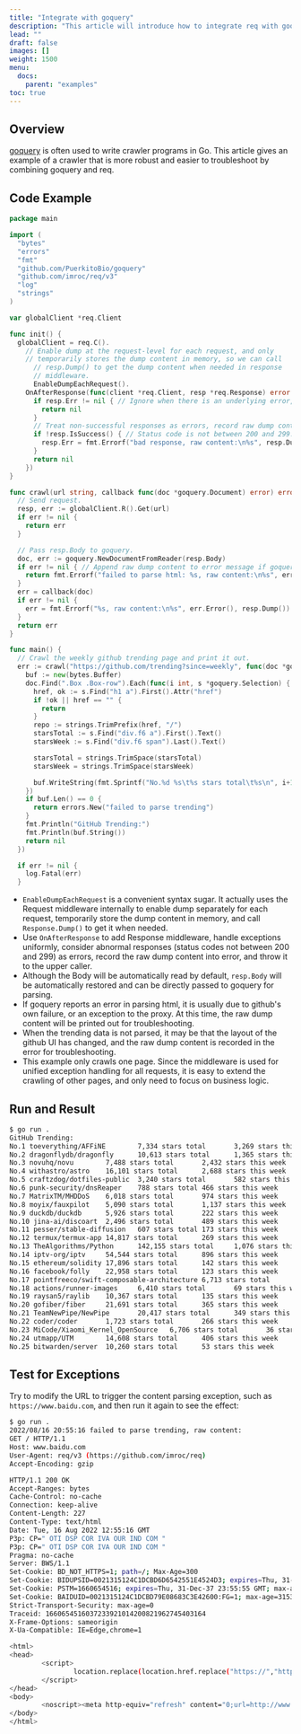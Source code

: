 ```yaml
---
title: "Integrate with goquery"
description: "This article will introduce how to integrate req with goquery"
lead: ""
draft: false
images: []
weight: 1500
menu:
  docs:
    parent: "examples"
toc: true
---
```


## Overview

[goquery](https://github.com/PuerkitoBio/goquery) is often used to write crawler programs in Go. This article gives an example of a crawler that is more robust and easier to troubleshoot by combining goquery and req.

## Code Example

```go
package main

import (
  "bytes"
  "errors"
  "fmt"
  "github.com/PuerkitoBio/goquery"
  "github.com/imroc/req/v3"
  "log"
  "strings"
)

var globalClient *req.Client

func init() {
  globalClient = req.C().
    // Enable dump at the request-level for each request, and only
    // temporarily stores the dump content in memory, so we can call
	  // resp.Dump() to get the dump content when needed in response
	  // middleware.
	  EnableDumpEachRequest().
    OnAfterResponse(func(client *req.Client, resp *req.Response) error {
      if resp.Err != nil { // Ignore when there is an underlying error, e.g. network error.
        return nil
      }
      // Treat non-successful responses as errors, record raw dump content in error message.
      if !resp.IsSuccess() { // Status code is not between 200 and 299.
        resp.Err = fmt.Errorf("bad response, raw content:\n%s", resp.Dump())
      }
      return nil
    })
}

func crawl(url string, callback func(doc *goquery.Document) error) error {
  // Send request.
  resp, err := globalClient.R().Get(url)
  if err != nil {
    return err
  }

  // Pass resp.Body to goquery.
  doc, err := goquery.NewDocumentFromReader(resp.Body)
  if err != nil { // Append raw dump content to error message if goquery parse failed to help troubleshoot.
    return fmt.Errorf("failed to parse html: %s, raw content:\n%s", err.Error(), resp.Dump())
  }
  err = callback(doc)
  if err != nil {
    err = fmt.Errorf("%s, raw content:\n%s", err.Error(), resp.Dump())
  }
  return err
}

func main() {
  // Crawl the weekly github trending page and print it out.
  err := crawl("https://github.com/trending?since=weekly", func(doc *goquery.Document) error {
    buf := new(bytes.Buffer)
    doc.Find(".Box .Box-row").Each(func(i int, s *goquery.Selection) {
      href, ok := s.Find("h1 a").First().Attr("href")
      if !ok || href == "" {
        return
      }
      repo := strings.TrimPrefix(href, "/")
      starsTotal := s.Find("div.f6 a").First().Text()
      starsWeek := s.Find("div.f6 span").Last().Text()

      starsTotal = strings.TrimSpace(starsTotal)
      starsWeek = strings.TrimSpace(starsWeek)

      buf.WriteString(fmt.Sprintf("No.%d %s\t%s stars total\t%s\n", i+1, repo, starsTotal, starsWeek))
    })
    if buf.Len() == 0 {
      return errors.New("failed to parse trending")
    }
    fmt.Println("GitHub Trending:")
    fmt.Println(buf.String())
    return nil
  })

  if err != nil {
    log.Fatal(err)
  }
```

* `EnableDumpEachRequest` is a convenient syntax sugar. It actually uses the Request middleware internally to enable dump separately for each request, temporarily store the dump content in memory, and call `Response.Dump()` to get it when needed.
* Use `OnAfterResponse` to add Response middleware, handle exceptions uniformly, consider abnormal responses (status codes not between 200 and 299) as errors, record the raw dump content into error, and throw it to the upper caller.
* Although the Body will be automatically read by default, `resp.Body` will be automatically restored and can be directly passed to goquery for parsing.
* If goquery reports an error in parsing html, it is usually due to github's own failure, or an exception to the proxy. At this time, the raw dump content will be printed out for troubleshooting.
* When the trending data is not parsed, it may be that the layout of the github UI has changed, and the raw dump content is recorded in the error for troubleshooting.
* This example only crawls one page. Since the middleware is used for unified exception handling for all requests, it is easy to extend the crawling of other pages, and only need to focus on business logic.

## Run and Result

```bash
$ go run .
GitHub Trending:
No.1 toeverything/AFFiNE        7,334 stars total       3,269 stars this week
No.2 dragonflydb/dragonfly      10,613 stars total      1,365 stars this week
No.3 novuhq/novu        7,488 stars total       2,432 stars this week
No.4 withastro/astro    16,101 stars total      2,688 stars this week
No.5 craftzdog/dotfiles-public  3,240 stars total       582 stars this week
No.6 punk-security/dnsReaper    788 stars total 466 stars this week
No.7 MatrixTM/MHDDoS    6,018 stars total       974 stars this week
No.8 moyix/fauxpilot    5,090 stars total       1,137 stars this week
No.9 duckdb/duckdb      5,926 stars total       222 stars this week
No.10 jina-ai/discoart  2,496 stars total       489 stars this week
No.11 pesser/stable-diffusion   607 stars total 173 stars this week
No.12 termux/termux-app 14,817 stars total      269 stars this week
No.13 TheAlgorithms/Python      142,155 stars total     1,076 stars this week
No.14 iptv-org/iptv     54,544 stars total      896 stars this week
No.15 ethereum/solidity 17,896 stars total      142 stars this week
No.16 facebook/folly    22,958 stars total      123 stars this week
No.17 pointfreeco/swift-composable-architecture 6,713 stars total       83 stars this week
No.18 actions/runner-images     6,410 stars total       69 stars this week
No.19 raysan5/raylib    10,367 stars total      135 stars this week
No.20 gofiber/fiber     21,691 stars total      365 stars this week
No.21 TeamNewPipe/NewPipe       20,417 stars total      349 stars this week
No.22 coder/coder       1,723 stars total       266 stars this week
No.23 MiCode/Xiaomi_Kernel_OpenSource   6,706 stars total       36 stars this week
No.24 utmapp/UTM        14,608 stars total      406 stars this week
No.25 bitwarden/server  10,260 stars total      53 stars this week
```

## Test for Exceptions

Try to modify the URL to trigger the content parsing exception, such as `https://www.baidu.com`, and then run it again to see the effect:

```bash
$ go run .
2022/08/16 20:55:16 failed to parse trending, raw content:
GET / HTTP/1.1
Host: www.baidu.com
User-Agent: req/v3 (https://github.com/imroc/req)
Accept-Encoding: gzip

HTTP/1.1 200 OK
Accept-Ranges: bytes
Cache-Control: no-cache
Connection: keep-alive
Content-Length: 227
Content-Type: text/html
Date: Tue, 16 Aug 2022 12:55:16 GMT
P3p: CP=" OTI DSP COR IVA OUR IND COM "
P3p: CP=" OTI DSP COR IVA OUR IND COM "
Pragma: no-cache
Server: BWS/1.1
Set-Cookie: BD_NOT_HTTPS=1; path=/; Max-Age=300
Set-Cookie: BIDUPSID=0021315124C1DCBD6D6542551E4524D3; expires=Thu, 31-Dec-37 23:55:55 GMT; max-age=2147483647; path=/; domain=.baidu.com
Set-Cookie: PSTM=1660654516; expires=Thu, 31-Dec-37 23:55:55 GMT; max-age=2147483647; path=/; domain=.baidu.com
Set-Cookie: BAIDUID=0021315124C1DCBD79E08683C3E42600:FG=1; max-age=31536000; expires=Wed, 16-Aug-23 12:55:16 GMT; domain=.baidu.com; path=/; version=1; comment=bd
Strict-Transport-Security: max-age=0
Traceid: 1660654516037233921014200821962745403164
X-Frame-Options: sameorigin
X-Ua-Compatible: IE=Edge,chrome=1

<html>
<head>
        <script>
                location.replace(location.href.replace("https://","http://"));
        </script>
</head>
<body>
        <noscript><meta http-equiv="refresh" content="0;url=http://www.baidu.com/"></noscript>
</body>
</html>
```
